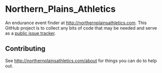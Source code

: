 # Northern_Plains_Athletics
An endurance event finder at http://northernplainsathletics.com.  This GitHub project is to collect any bits of code that may be needed and serve as a [public issue tracker](https://github.com/mattbk/Northern_Plains_Athletics/issues).

## Contributing
See http://northernplainsathletics.com/about for things you can do to help out.
